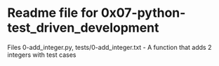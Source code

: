 # Readme file for 0x07-python-test_driven_development

Files 0-add_integer.py, tests/0-add_integer.txt - A function that adds 2 integers with test cases
